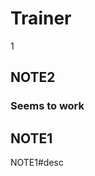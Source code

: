 # Trainer <!-- Metadata: type: OUTLINE; created: 2016-05-02 21:30:27; reads: 0; read: 2016-05-02 21:30:27; revision: 1; modified: 2016-05-02 21:30:27; importance: 0; urgency: 0; id: urn:mindforger.com:outline:ahFzfm1pbmQtZm9yZ2VyLWhyZHIXCxIOR2FlT3V0bGluZUJlYW4Y-bSFAgw;  -->

1


## NOTE2 <!-- Metadata: type: OUTLINE; created: 2014-02-01 22:04:00; reads: 0; read: 2016-05-02 21:30:27; revision: 0; modified: 2014-02-01 22:04:42; tags: Important;  -->

### Seems to work <!-- Metadata: type: OUTLINE; created: 2014-02-01 22:04:20; reads: 0; read: 2016-05-02 21:30:27; revision: 0; modified: 2014-02-01 22:04:42; tags: None;  -->

## NOTE1 <!-- Metadata: type: OUTLINE; created: 2016-05-02 21:30:27; reads: 0; read: 2016-05-02 21:30:27; revision: 0; modified: 2014-02-01 22:04:42; tags: None;  -->

NOTE1#desc
